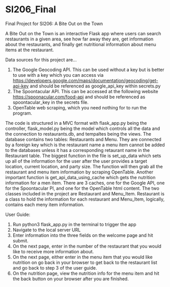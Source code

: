 # SI206_Final
Final Project for SI206: A Bite Out on the Town

A Bite Out on the Town is an interactive Flask app where users can search restaurants in a given area, see how far away they are, get information 
about the restaurants, and finally get nutritional information about menu items at the restaurant. 

Data sources for this project are...
1. The Google Geocoding API. This can be used without a key but is better to use with a key which you can access via https://developers.google.com/maps/documentation/geocoding/get-api-key and should be referenced as google_api_key within secrets.py
2. The Spoontacular API. This can be accessed at the following website https://spoonacular.com/food-api and should be referenced as spoontacular_key in the secrets file.
3. OpenTable web scraping, which you need nothing for to run the program.

The code is structured in a MVC format with flask_app.py being the controller, flask_model.py being the model which controls all the data and the connection to restaurants.db, and tempaltes being the views.
The database contains two tables: Restaurants and Menu. They are connected by a foreign key which is the restaurant name a menu item cannot be added to the databases unless it has a corresponding retaurant name in the Restaurant table.
The biggest function in the file is set_up_data which sets up all of the information for the user after the user provides a target location, current location, and party size. The function will then grab all the restaurant and menu item information by scraping OpenTable.
Another important function is get_api_data_using_cache which gets the nutrition information for a men item. 
There are 3 caches, one for the Google API, one for the Spoontacular PI, and one for the OpenTable html content.
The two classes included in the project are Restaurant and Menu_Item. Restaurant is a class to hold the information for each restaurant and Menu_Item, logically, contains each meny item information.

User Guide:
1. Run python3 flask_app.py in the terminal to trigger the app
2. Navigate to the local server URL
3. Enter information into the three fields on the welcome page and hit submit.
4. On the next page, enter in the number of the restaurant that you would like to receive more information about.
5. On the next page, either enter in the menu item that you would like nutrition on go back in your browser to get back to the restaurant list and go back to step 3 of the user guide.
6. On the nutrition page, view the nutrition info for the menu item and hit the back button on your browser after you are finished.
